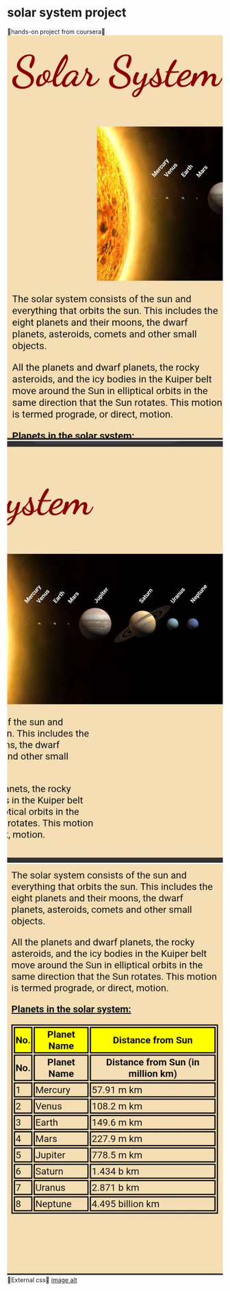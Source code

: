 # solar system project
🍉hands-on project from coursera🍇
![img alt](https://github.com/Charmaine-byte/solar-sysem-project/blob/046205c369f5aeb80276ec453f7528dbf6f46511/Screenshot_20250707-083441.jpg)
![image](https://github.com/Charmaine-byte/solar-sysem-project/blob/0934df264b5382e09bb1ae6824bf3e1fdebc8b77/Screenshot_20250707-083449.jpg)
![image alt](https://github.com/Charmaine-byte/solar-sysem-project/blob/e84b6cbfe6fe2c1afb31c111e8bf1ee1a142ac8a/Screenshot_20250707-083457.jpg)
🍄External css🍄
[image alt](https://github.com/Charmaine-byte/solar-sysem-project/blob/3f2f92f6321289a1c63de651f86a3823807e6abc/Screenshot_20250707-083519.jpg)

